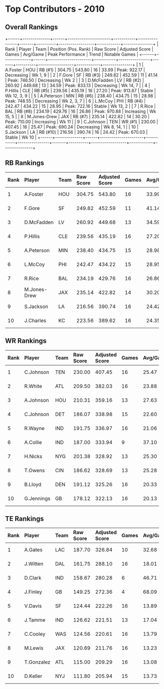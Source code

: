 # Top Contributors - 2010

## Overall Rankings

+------+--------------+------+----------------------+-----------+----------------+-------+----------+------------------+------------+---------------+
| Rank | Player       | Team | Position (Pos. Rank) | Raw Score | Adjusted Score | Games | Avg/Game | Peak Performance | Trend      | Notable Games |
+------+--------------+------+----------------------+-----------+----------------+-------+----------+------------------+------------+---------------+
| 1    | A.Foster     | HOU  | RB (#1)              | 304.75    | 543.80         | 16    | 33.99    | Peak: 922.17     | Decreasing | Wk 1, 9       |
| 2    | F.Gore       | SF   | RB (#3)              | 249.82    | 452.59         | 11    | 41.14    | Peak: 746.50     | Decreasing | Wk 2          |
| 3    | D.McFadden   | LV   | RB (#2)              | 260.92    | 449.68         | 13    | 34.59    | Peak: 833.13     | Decreasing | Wk 14, 7      |
| 4    | P.Hillis     | CLE  | RB (#5)              | 239.56    | 435.19         | 16    | 27.20    | Peak: 913.87     | Stable     | Wk 12, 3, 9   |
| 5    | A.Peterson   | MIN  | RB (#6)              | 238.40    | 434.75         | 15    | 28.98    | Peak: 748.55     | Decreasing | Wk 2, 3, 7    |
| 6    | L.McCoy      | PHI  | RB (#4)              | 242.47    | 434.22         | 15    | 28.95    | Peak: 722.16     | Stable     | Wk 13, 2      |
| 7    | R.Rice       | BAL  | RB (#8)              | 234.19    | 429.76         | 16    | 26.86    | Peak: 970.88     | Increasing | Wk 15, 5      |
| 8    | M.Jones-Drew | JAX  | RB (#7)              | 235.14    | 422.82         | 14    | 30.20    | Peak: 710.00     | Increasing | Wk 11         |
| 9    | C.Johnson    | TEN  | WR (#1)              | 230.00    | 407.45         | 16    | 25.47    | Peak: 690.24     | Decreasing | Wk 8, 14, 1   |
| 10   | S.Jackson    | LA   | RB (#10)             | 216.56    | 390.74         | 16    | 24.42    | Peak: 670.03     | Stable     | Wk 10         |
+------+--------------+------+----------------------+-----------+----------------+-------+----------+------------------+------------+---------------+

## RB Rankings

| Rank | Player       | Team | Raw Score | Adjusted Score | Games | Avg/Game | Peak Performance | Trend      | Notable Games |
| :----| :------------| :----| :---------| :--------------| :-----| :--------| :----------------| :----------| :-------------|
| 1    | A.Foster     | HOU  | 304.75    | 543.80         | 16    | 33.99    | Peak: 922.17     | Decreasing | Wk 1, 9       |
| 2    | F.Gore       | SF   | 249.82    | 452.59         | 11    | 41.14    | Peak: 746.50     | Decreasing | Wk 2          |
| 3    | D.McFadden   | LV   | 260.92    | 449.68         | 13    | 34.59    | Peak: 833.13     | Decreasing | Wk 14, 7      |
| 4    | P.Hillis     | CLE  | 239.56    | 435.19         | 16    | 27.20    | Peak: 913.87     | Stable     | Wk 12, 3, 9   |
| 5    | A.Peterson   | MIN  | 238.40    | 434.75         | 15    | 28.98    | Peak: 748.55     | Decreasing | Wk 2, 3, 7    |
| 6    | L.McCoy      | PHI  | 242.47    | 434.22         | 15    | 28.95    | Peak: 722.16     | Stable     | Wk 13, 2      |
| 7    | R.Rice       | BAL  | 234.19    | 429.76         | 16    | 26.86    | Peak: 970.88     | Increasing | Wk 15, 5      |
| 8    | M.Jones-Drew | JAX  | 235.14    | 422.82         | 14    | 30.20    | Peak: 710.00     | Increasing | Wk 11         |
| 9    | S.Jackson    | LA   | 216.56    | 390.74         | 16    | 24.42    | Peak: 670.03     | Stable     | Wk 10         |
| 10   | J.Charles    | KC   | 223.56    | 389.62         | 16    | 24.35    | Peak: 652.29     | Stable     |               |

## WR Rankings

| Rank | Player     | Team | Raw Score | Adjusted Score | Games | Avg/Game | Peak Performance | Trend      | Notable Games |
| :----| :----------| :----| :---------| :--------------| :-----| :--------| :----------------| :----------| :-------------|
| 1    | C.Johnson  | TEN  | 230.00    | 407.45         | 16    | 25.47    | Peak: 690.24     | Decreasing | Wk 8, 14, 1   |
| 2    | R.White    | ATL  | 209.50    | 382.03         | 16    | 23.88    | Peak: 815.96     | Decreasing |               |
| 3    | A.Johnson  | HOU  | 210.31    | 359.16         | 13    | 27.63    | Peak: 607.83     | Stable     |               |
| 4    | C.Johnson  | DET  | 186.07    | 338.98         | 15    | 22.60    | Peak: 728.61     | Decreasing | Wk 8, 14, 1   |
| 5    | R.Wayne    | IND  | 191.75    | 336.97         | 16    | 21.06    | Peak: 727.64     | Decreasing |               |
| 6    | A.Collie   | IND  | 187.00    | 333.94         | 9     | 37.10    | Peak: 786.62     | Decreasing |               |
| 7    | H.Nicks    | NYG  | 201.38    | 328.92         | 13    | 25.30    | Peak: 545.03     | Stable     |               |
| 8    | T.Owens    | CIN  | 186.62    | 328.69         | 13    | 25.28    | Peak: 687.92     | Decreasing |               |
| 9    | B.Lloyd    | DEN  | 191.12    | 325.26         | 16    | 20.33    | Peak: 574.14     | Decreasing |               |
| 10   | G.Jennings | GB   | 178.12    | 322.13         | 16    | 20.13    | Peak: 606.77     | Increasing |               |

## TE Rankings

| Rank | Player     | Team | Raw Score | Adjusted Score | Games | Avg/Game | Peak Performance | Trend      | Notable Games |
| :----| :----------| :----| :---------| :--------------| :-----| :--------| :----------------| :----------| :-------------|
| 1    | A.Gates    | LAC  | 187.70    | 326.84         | 10    | 32.68    | Peak: 491.91     | Decreasing |               |
| 2    | J.Witten   | DAL  | 161.75    | 288.10         | 16    | 18.01    | Peak: 613.15     | Increasing |               |
| 3    | D.Clark    | IND  | 158.67    | 280.28         | 6     | 46.71    | Peak: 423.52     | Decreasing |               |
| 4    | J.Finley   | GB   | 149.25    | 272.36         | 4     | 68.09    | Peak: 398.82     | Increasing |               |
| 5    | V.Davis    | SF   | 124.44    | 222.26         | 16    | 13.89    | Peak: 404.43     | Decreasing |               |
| 6    | J.Tamme    | IND  | 126.62    | 221.51         | 13    | 17.04    | Peak: 504.99     | Increasing |               |
| 7    | C.Cooley   | WAS  | 124.56    | 220.61         | 16    | 13.79    | Peak: 330.05     | Decreasing |               |
| 8    | M.Lewis    | JAX  | 120.69    | 211.76         | 16    | 13.23    | Peak: 351.61     | Stable     |               |
| 9    | T.Gonzalez | ATL  | 115.00    | 209.29         | 16    | 13.08    | Peak: 486.30     | Decreasing |               |
| 10   | D.Keller   | NYJ  | 111.80    | 205.94         | 15    | 13.73    | Peak: 554.36     | Decreasing |               |

